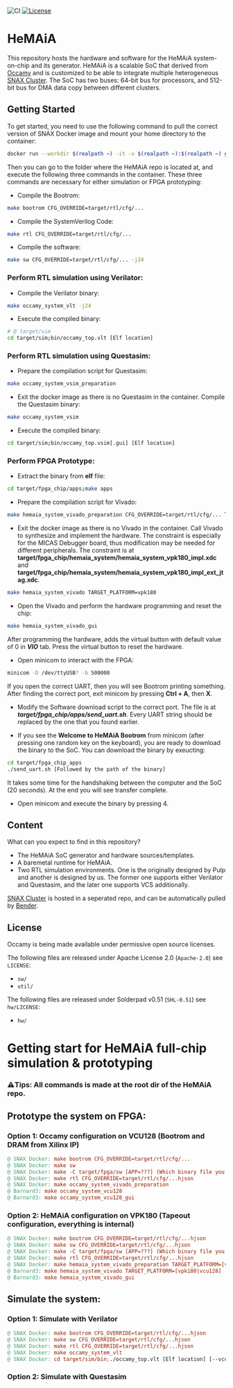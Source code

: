 ![CI](https://github.com/KULeuven-MICAS/HeMAiA/actions/workflows/ci.yml/badge.svg)
[![License](https://img.shields.io/badge/License-Apache%202.0-blue.svg)](https://opensource.org/licenses/Apache-2.0)

# HeMAiA

This repository hosts the hardware and software for the HeMAiA system-on-chip and its generator. HeMAiA is a scalable SoC that derived from [Occamy](https://github.com/pulp-platform/occamy/) and is customized to be able to integrate multiple heterogeneous [SNAX Cluster](https://github.com/KULeuven-MICAS/snax_cluster). The SoC has two buses: 64-bit bus for processors, and 512-bit bus for DMA data copy between different clusters. 


## Getting Started
To get started, you need to use the following command to pull the correct version of SNAX Docker image and mount your home directory to the container: 
```bash
docker run --workdir $(realpath ~) -it -v $(realpath ~):$(realpath ~) ghcr.io/kuleuven-micas/snax@sha256:4ff37cad4e85d6a898cda3232ee04a1210833eb4618d1f1fd183201c03c4c57c
```
Then you can go to the folder where the HeMAiA repo is located at, and execute the following three commands in the container. These three commands are necessary for either simulation or FPGA prototyping: 

- Compile the Bootrom: 
```bash
make bootrom CFG_OVERRIDE=target/rtl/cfg/...
```
- Compile the SystemVerilog Code: 
```bash
make rtl CFG_OVERRIDE=target/rtl/cfg/...
```
- Compile the software: 
```bash
make sw CFG_OVERRIDE=target/rtl/cfg/... -j24
```

### Perform RTL simulation using Verilator:
- Compile the Verilator binary:
```bash
make occamy_system_vlt -j24
```
- Execute the compiled binary:
```bash
# @ target/sim
cd target/sim;bin/occamy_top.vlt [Elf location]
```

### Perform RTL simulation using Questasim:
- Prepare the compilation script for Questasim:
```bash
make occamy_system_vsim_preparation
```
- Exit the docker image as there is no Questasim in the container. Compile the Questasim binary:
```bash
make occamy_system_vsim
```
- Execute the compiled binary:
```bash
cd target/sim;bin/occamy_top.vsim[.gui] [Elf location]
```

### Perform FPGA Prototype:
- Extract the binary from **elf** file:
```bash
cd target/fpga_chip/apps;make apps
```
- Prepare the compilation script for Vivado:
```bash
make hemaia_system_vivado_preparation CFG_OVERRIDE=target/rtl/cfg/... TARGET_PLATFORM=vpk180
```
- Exit the docker image as there is no Vivado in the container. Call Vivado to synthesize and implement the hardware. The constraint is especially for the MICAS Debugger board, thus modification may be needed for different peripherals. The constraint is at **target/fpga_chip/hemaia_system/hemaia_system_vpk180_impl.xdc** and **target/fpga_chip/hemaia_system/hemaia_system_vpk180_impl_ext_jtag.xdc**. 
```bash
make hemaia_system_vivado TARGET_PLATFORM=vpk180
```

- Open the Vivado and perform the hardware programming and reset the chip:
```bash
make hemaia_system_vivado_gui
```
After programming the hardware, adds the virtual button with default value of 0 in ***VIO*** tab. Press the virtual button to reset the hardware. 

- Open minicom to interact with the FPGA:
```bash
minicom -D /dev/ttyUSB? -b 500000
```
If you open the correct UART, then you will see Bootrom printing something. 
After finding the correct port, exit minicom by pressing **Ctrl + A**, then **X**. 

- Modify the Software download script to the correct port. The file is at ***target/fpga_chip/apps/send_uart.sh***. Every UART string should be replaced by the one that you found earlier. 

- If you see the **Welcome to HeMAiA Bootrom** from minicom (after pressing one random key on the keyboard), you are ready to download the binary to the SoC. You can download the binary by exeucting: 
```bash
cd target/fpga_chip_apps
./send_uart.sh [Followed by the path of the binary]
```
It takes some time for the handshaking between the computer and the SoC (20 seconds). At the end you will see transfer complete. 

- Open minicom and execute the binary by pressing 4. 

## Content

What can you expect to find in this repository?

- The HeMAiA SoC generator and hardware sources/templates.
- A baremetal runtime for HeMAiA.
- Two RTL simulation environments. One is the originally designed by Pulp and another is designed by us. The former one supports either Verilator and Questasim, and the later one supports VCS additionally. 

[SNAX Cluster](https://github.com/KULeuven-MICAS/snax_cluster) is hosted in a seperated repo, and can be automatically pulled by [Bender](https://github.com/pulp-platform/bender). 

## License

Occamy is being made available under permissive open source licenses.

The following files are released under Apache License 2.0 (`Apache-2.0`) see `LICENSE`:

- `sw/`
- `util/`

The following files are released under Solderpad v0.51 (`SHL-0.51`) see `hw/LICENSE`:

- `hw/`

# Getting start for HeMAiA full-chip simulation & prototyping

### **⚠️Tips**: All commands is made at the root dir of the HeMAiA repo. 

## Prototype the system on FPGA:
### Option 1: Occamy configuration on VCU128 (Bootrom and DRAM from Xilinx IP)

```makefile
@ SNAX Docker: make bootrom CFG_OVERRIDE=target/rtl/cfg/...
@ SNAX Docker: make sw
@ SNAX Docker: make -C target/fpga/sw [APP=???] (Which binary file you want to use)
@ SNAX Docker: make rtl CFG_OVERRIDE=target/rtl/cfg/...hjson
@ SNAX Docker: make occamy_system_vivado_preparation
@ Barnard3: make occamy_system_vcu128
@ Barnard3: make occamy_system_vcu128_gui
```

### Option 2: HeMAiA configuration on VPK180 (Tapeout configuration, everything is internal)

```makefile
@ SNAX Docker: make bootrom CFG_OVERRIDE=target/rtl/cfg/...hjson
@ SNAX Docker: make sw CFG_OVERRIDE=target/rtl/cfg/...hjson
@ SNAX Docker: make -C target/fpga/sw [APP=???] (Which binary file you want to use)
@ SNAX Docker: make rtl CFG_OVERRIDE=target/rtl/cfg/...hjson
@ SNAX Docker: make hemaia_system_vivado_preparation TARGET_PLATFORM=[vpk180|vcu128]
@ Barnard3: make hemaia_system_vivado TARGET_PLATFORM=[vpk180|vcu128]
@ Barnard3: make hemaia_system_vivado_gui
```

## Simulate the system: 
### Option 1: Simulate with Verilator

```makefile
@ SNAX Docker: make bootrom CFG_OVERRIDE=target/rtl/cfg/...hjson
@ SNAX Docker: make sw CFG_OVERRIDE=target/rtl/cfg/...hjson
@ SNAX Docker: make rtl CFG_OVERRIDE=target/rtl/cfg/...hjson
@ SNAX Docker: make occamy_system_vlt
@ SNAX Docker: cd target/sim/bin;./occamy_top.vlt [Elf location] [--vcd]
```

### Option 2: Simulate with Questasim


